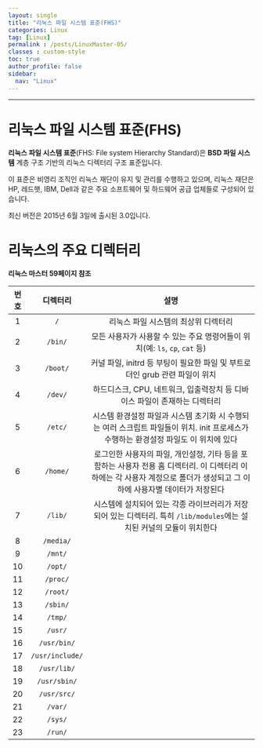 ```yaml
---
layout: single
title: "리눅스 파일 시스템 표준(FHS)"
categories: Linux
tag: [Linux]
permalink : /posts/LinuxMaster-05/
classes : custom-style
toc: true
author_profile: false
sidebar:
  nav: "Linux"
---
```


<hr>

# 리눅스 파일 시스템 표준(FHS)

**리눅스 파일 시스템 표준**(FHS: File system Hierarchy Standard)은 **BSD 파일 시스템** 계층 구조 기반의 리눅스 디렉터리 구조 표준입니다.

이 표준은 비영리 조직인 리눅스 재단이 유지 및 관리를 수행하고 있으며, 리눅스 재단은 HP, 레드햇, IBM, Dell과 같은 주요 소프트웨어 및 하드웨어 공급 업체들로 구성되어 있습니다.

최신 버전은 2015년 6월 3일에 출시된 3.0입니다.

# 리눅스의 주요 디렉터리

**리눅스 마스터 59페이지 참조**

|번호|디렉터리|설명|
|:--:|:-----:|:--:|
|1|`/`|리눅스 파일 시스템의 최상위 디렉터리|
|2|`/bin/`|모든 사용자가 사용할 수 있는 주요 명령어들이 위치(예: `ls`, `cp`, `cat` 등)|
|3|`/boot/` |커널 파일, initrd 등 부팅이 필요한 파일 및 부트로더인 grub 관련 파일이 위치 |
|4|`/dev/` |하드디스크, CPU, 네트워크, 입출력장치 등 디바이스 파일이 존재하는 디렉터리 |
|5|`/etc/` |시스템 환경설정 파일과 시스템 초기화 시 수행되는 여러 스크립트 파일들이 위치. init 프로세스가 수행하는 환경설정 파일도 이 위치에 있다 |
|6|`/home/` |로그인한 사용자의 파일, 개인설정, 기타 등을 포함하는 사용자 전용 홈 디렉터리. 이 디렉터리 이하에는 각 사용자 계정으로 폴더가 생성되고 그 이하에 사용자별 데이터가 저장된다 |
|7|`/lib/` |시스템에 설치되어 있는 각종 라이브러리가 저장되어 있는 디렉터리. 특히 `/lib/modules`에는 설치된 커널의 모듈이 위치한다 |
|8|`/media/` | |
|9|`/mnt/` | |
|10|`/opt/` | |
|11|`/proc/` | |
|12|`/root/` | |
|13|`/sbin/` | |
|14|`/tmp/` | |
|15|`/usr/` | |
|16|`/usr/bin/` | |
|17|`/usr/include/` | |
|18|`/usr/lib/` | |
|19|`/usr/sbin/` | |
|20|`/usr/src/` | |
|21|`/var/` | |
|22|`/sys/` | |
|23|`/run/` | |

